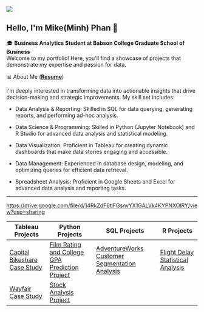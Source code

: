 ![](https://komarev.com/ghpvc/?username=MinhPhanBabsonMSBA)
## Hello, I'm Mike(Minh) Phan 👋 

 🎓 **Business Analytics Student at Babson College Graduate School of Business**  
 Welcome to my portfolio! Here, you'll find a showcase of projects that demonstrate my expertise and passion for data.

📊 About Me (**[Resume](https://drive.google.com/file/d/14RkZdF6tlFGsnvYX1GALVk4KYPNXOlRY/view?usp=sharing)**)

I'm deeply interested in transforming data into actionable insights that drive decision-making and strategic improvements. My skill set includes:

- Data Analysis & Reporting: Skilled in SQL for data querying, generating reports, and performing ad-hoc analysis. 

- Data Science & Programming: Skilled in Python (Jupyter Notebook) and R Studio for advanced data analysis and statistical modeling.

- Data Visualization: Proficient in Tableau for creating dynamic dashboards that make data stories engaging and accessible. 

- Data Management: Experienced in database design, modeling, and optimizing queries for efficient data retrieval. 

- Spreadsheet Analysis: Proficient in Google Sheets and Excel for advanced data analysis and reporting tasks.

--------------------------------------------------------------------------------------------------------------

https://drive.google.com/file/d/14RkZdF6tlFGsnvYX1GALVk4KYPNXOlRY/view?usp=sharing



| Tableau Projects                              | Python Projects                                      | SQL Projects                                           | R Projects                            |
|-----------------------------------------------|-----------------------------------------------------|-------------------------------------------------------|---------------------------------------|
| [Capital Bikeshare Case Study](https://github.com/MinhPhanBabsonMSBA/Bike-Share-Case-Study)          | [Film Rating and College GPA Prediction Project](https://github.com/MinhPhanBabsonMSBA/Introduction?tab=readme-ov-file#film-label-prediction-and-college-gpa-data-analysis) | [AdventureWorks Customer Segmentation Analysis](https://github.com/MinhPhanBabsonMSBA/AdventureWorks_Customer_Segmentation)    | [Flight Delay Statistical Analysis](https://github.com/MinhPhanBabsonMSBA/Flight-Delay-Stat-Analysis) |
| [Wayfair Case Study](https://github.com/MinhPhanBabsonMSBA/Wayfair-Case-study)                      |           [Stock Analysis Project](https://github.com/MinhPhanBabsonMSBA/Stock-analysis-)                                          |                                                       |                                       |





